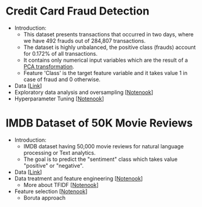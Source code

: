 # Credit Card Fraud Detection
- Introduction:
  - This dataset presents transactions that occurred in two days, where we have 492 frauds out of 284,807 transactions.
  - The dataset is highly unbalanced, the positive class (frauds) account for 0.172% of all transactions.
  - It contains only numerical input variables which are the result of a [PCA transformation](https://en.wikipedia.org/wiki/Principal_component_analysis).
  - Feature 'Class' is the target feature variable and it takes value 1 in case of fraud and 0 otherwise.
- Data [[Link](https://www.kaggle.com/datasets/mlg-ulb/creditcardfraud)]
- Exploratory data analysis and oversampling [[Notenook](https://github.com/houzhj/Machine_Learning/blob/main/ipynb/credit_card_fraud_EAD_oversampling.ipynb)]
- Hyperparameter Tuning [[Notenook]()]




# IMDB Dataset of 50K Movie Reviews
- Introduction:
  - IMDB dataset having 50,000 movie reviews for natural language processing or Text analytics.
  - The goal is to predict the "sentiment" class which takes value "positive" or "negative".
- Data [[Link](https://www.kaggle.com/datasets/lakshmi25npathi/imdb-dataset-of-50k-movie-reviews)]
- Data treatment and feature engineering [[Notenook](https://github.com/houzhj/Machine_Learning/blob/main/ipynb/imdb_data.ipynb)]
  - More about TFIDF [[Notenook](https://github.com/houzhj/Machine_Learning/blob/main/ipynb/tfidf.ipynb)]
- Feature selection [[Notenook](https://github.com/houzhj/Machine_Learning/blob/main/ipynb/imdb_featureselection.ipynb)]
  - Boruta approach




